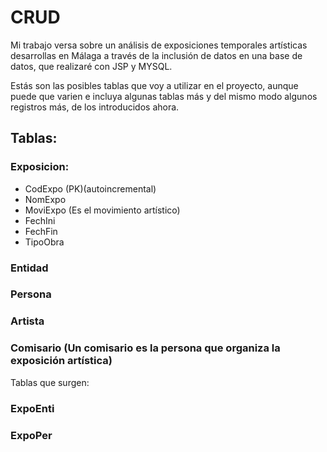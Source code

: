 # CRUD

Mi trabajo versa sobre un análisis de exposiciones temporales artísticas desarrollas en Málaga a través de la inclusión de datos en una base de datos, que realizaré con JSP y MYSQL.

Estás son las posibles tablas que voy a utilizar en el proyecto, aunque puede que varien e incluya algunas tablas más y del mismo modo algunos registros más, de los introducidos ahora.

## Tablas:

### Exposicion:
* CodExpo (PK)(autoincremental)
* NomExpo
* MoviExpo (Es el movimiento artístico)
* FechIni 
* FechFin
* TipoObra

### Entidad


### Persona


### Artista


### Comisario (Un comisario es la persona que organiza la exposición artística)



Tablas que surgen:

### ExpoEnti

### ExpoPer
